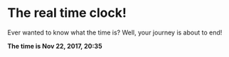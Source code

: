 # The real time clock!

Ever wanted to know what the time is? Well, your journey is about to end!

**The time is Nov 22, 2017, 20:35**